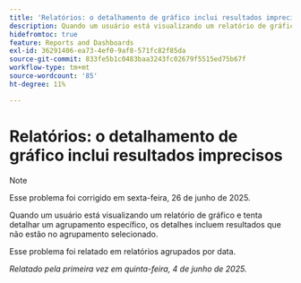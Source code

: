 ```yaml
---
title: 'Relatórios: o detalhamento de gráfico inclui resultados imprecisos'
description: Quando um usuário está visualizando um relatório de gráfico e tenta detalhar um agrupamento específico, os detalhes incluem resultados que não estão no agrupamento selecionado.
hidefromtoc: true
feature: Reports and Dashboards
exl-id: 36291406-ea73-4ef0-9af8-571fc82f85da
source-git-commit: 833fe5b1c0483baa3243fc02679f5515ed75b67f
workflow-type: tm+mt
source-wordcount: '85'
ht-degree: 11%

---
```


# Relatórios: o detalhamento de gráfico inclui resultados imprecisos

>[!NOTE]
>
>Esse problema foi corrigido em sexta-feira, 26 de junho de 2025.

Quando um usuário está visualizando um relatório de gráfico e tenta detalhar um agrupamento específico, os detalhes incluem resultados que não estão no agrupamento selecionado.

Esse problema foi relatado em relatórios agrupados por data.

_Relatado pela primeira vez em quinta-feira, 4 de junho de 2025._
